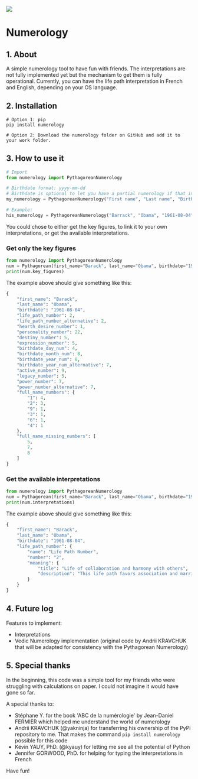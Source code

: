 ![](https://github.com/user/banner.png)
# Numerology

## 1. About

A simple numerology tool to have fun with friends.
The interpretations are not fully implemented yet but the mechanism to get them is fully operational.
Currently, you can have the life path interpretation in French and English, depending on your OS language.

## 2. Installation

```shell
# Option 1: pip
pip install numerology

# Option 2: Download the numerology folder on GitHub and add it to your work folder.
```

## 3. How to use it

```python
# Import
from numerology import PythagoreanNumerology

# Birthdate format: yyyy-mm-dd
# Birthdate is optional to let you have a partial numerology if that information is missing.
my_numerology = PythagoreanNumerology("First name", "Last name", "Birthdate")

# Example:
his_numerology = PythagoreanNumerology("Barrack", "Obama", "1961-08-04")
```

You could chose to either get the key figures, to link it to your own interpretations, or get the available interpretations.

### Get only the key figures

```python
from numerology import PythagoreanNumerology
num = Pythagorean(first_name="Barack", last_name="Obama", birthdate="1961-08-04", verbose=False)
print(num.key_figures)
```

The example above should give something like this:

```python
{
    "first_name": "Barack",
    "last_name": "Obama",
    "birthdate": "1961-08-04",
    "life_path_number": 2,
    "life_path_number_alternative": 2,
    "hearth_desire_number": 1,
    "personality_number": 22,
    "destiny_number": 5,
    "expression_number": 5,
    "birthdate_day_num": 4,
    "birthdate_month_num": 8,
    "birthdate_year_num": 8,
    "birthdate_year_num_alternative": 7,
    "active_number": 9,
    "legacy_number": 5,
    "power_number": 7,
    "power_number_alternative": 7,
    "full_name_numbers": {
        "1": 4,
        "2": 3,
        "9": 1,
        "3": 1,
        "6": 1,
        "4": 1
    },
    "full_name_missing_numbers": [
        5,
        7,
        8
    ]
}
```

### Get the available interpretations

```python
from numerology import PythagoreanNumerology
num = Pythagorean(first_name="Barack", last_name="Obama", birthdate="1961-08-04", verbose=False)
print(num.interpretations)
```

The example above should give something like this:

```python
{
    "first_name": "Barack",
    "last_name": "Obama",
    "birthdate": "1961-08-04",
    "life_path_number": {
        "name": "Life Path Number",
        "number": "2",
        "meaning": {
            "title": "Life of collaboration and harmony with others",
            "description": "This life path favors association and marriage. Affection and friendship are sought. It symbolizes a certain passivity and there is sometimes a tendency to live according to events. There are many twists and turns and success comes with time unless it comes unexpectedly with the help of others.\nRequirements: The qualities needed to successfully take on this life path are: diplomacy, patience and balance.\nChallenges: This path is difficult for those who have 2 as a missing digit, and the expression numbers 1, 5, 9, 11 and 22."
        }
    }
}
```

## 4. Future log

Features to implement:

- Interpretations
- Vedic Numerology implementation (original code by Andrii KRAVCHUK that will be adapted for consistency with the Pythagorean Numerology)

## 5. Special thanks

In the beginning, this code was a simple tool for my friends who were struggling with calculations on paper. I could not imagine it would have gone so far.

A special thanks to:

- Stéphane Y. for the book 'ABC de la numérologie' by Jean-Daniel FERMIER which helped me understand the world of numerology
- Andrii KRAVCHUK (@yakninja) for transferring his ownership of the PyPi repository to me. That makes the command `pip install numerology` possible for this code
- Kévin YAUY, PhD. (@kyauy) for letting me see all the potential of Python
- Jennifer GORWOOD, PhD. for helping for typing the interpretations in French

Have fun!
